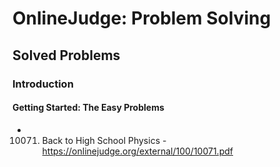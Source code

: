 # OnlineJudge: Problem Solving

## Solved Problems

### Introduction

#### Getting Started: The Easy Problems

* 10071. Back to High School Physics - https://onlinejudge.org/external/100/10071.pdf